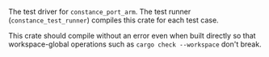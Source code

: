The test driver for `constance_port_arm`. The test runner (`constance_test_runner`) compiles this crate for each test case.

This crate should compile without an error even when built directly so that workspace-global operations such as `cargo check --workspace` don't break.
